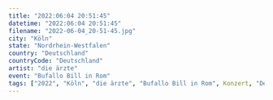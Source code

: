 ```yaml
---
title: "2022:06:04 20:51:45"
datetime: "2022:06:04 20:51:45"
filename: "2022-06-04_20-51-45.jpg"
city: "Köln"
state: "Nordrhein-Westfalen"
country: "Deutschland"
countryCode: "Deutschland"
artist: "die ärzte"
event: "Bufallo Bill in Rom"
tags: ["2022", "Köln", "die ärzte", "Bufallo Bill in Rom", Konzert, "Deutschland"]
---
```

